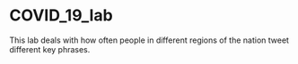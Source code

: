 # COVID_19_lab
This lab deals with how often people in different regions of the nation tweet different key phrases.
